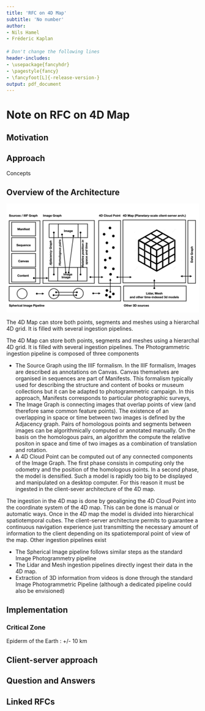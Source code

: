 ```yaml
---
title: 'RFC on 4D Map'
subtitle: 'No number'
author:
- Nils Hamel
- Fréderic Kaplan

# Don't change the following lines
header-includes:
- \usepackage{fancyhdr}
- \pagestyle{fancy}
- \fancyfoot[L]{-release-version-}
output: pdf_document
---
```


# Note on RFC on 4D Map

## Motivation



## Approach

Concepts
## Overview of the Architecture

![75 % center](4D-map.jpg)

The 4D Map can store both points, segments and meshes using a hierarchal 4D grid.  It is filled with several ingestion pipelines. 

The 4D Map can store both points, segments and meshes using a hierarchal 4D grid.  It is filled with several ingestion pipelines. 
The Photogrammetric ingestion pipeline is composed of three components
* The Source Graph using the IIIF formalism. In the IIIF formalism, Images are described as annotations on Canvas. Canvas themselves are organised in sequences are part of Manifests. This formalism typically used for describing the structure and content of books or museum collections but it can be adapted to photogrammetric campaign. In this approach, Manifests corresponds to particular photographic surveys, 
* The Image Graph is connecting images that overlap points of view (and therefore same common feature points). The existence of an overlapping in space or time between two images is defined by the Adjacency graph. Pairs of homologous points and segments between images can be algorithmically computed or annotated manually. On the basis on the homologous pairs, an algorithm the compute the relative positon in space and time of two images as a combination of translation and rotation. 
* A 4D Cloud Point can be computed out of any connected components of the Image Graph. The first phase consists in computing only the odometry and the position of the homologous points. In a second phase, the model is densified. Such a model is rapidly too big to be displayed and manipulated on a desktop computer. For this reason it must be ingested in the client-sever architecture of the 4D map.

The ingestion in the 4D map is done by geoaligning the 4D Cloud Point into the coordinate system of the 4D map. This can be done is manual or automatic ways. Once in the 4D map the model is divided into hierarchical spatiotemporal cubes. The client-server architecture permits to guarantee a continuous navigation experience just transmitting the necessary amount of information to the client depending on its spatiotemporal point of view of the map. 
Other ingestion pipelines exist 
* The Spherical Image pipeline follows similar steps as the standard Image Photogrammetry pipeline 
* The Lidar and Mesh ingestion pipelines directly ingest their data in the 4D map. 
* Extraction of 3D information from videos is done through the standard Image Photogrammetric Pipeline (although a dedicated pipeline could also be envisioned)





## Implementation

### Critical Zone

Epiderm of the Earth : +/- 10 km 



## Client-server approach



## Question and Answers 



## Linked RFCs

